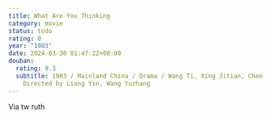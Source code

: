 ```yaml
---
title: What Are You Thinking
category: movie
status: todo
rating: 0
year: "1983"
date: 2024-03-30 01:47:22+08:00
douban:
  rating: 9.3
  subtitle: 1983 / Mainland China / Drama / Wang Ti, Xing Jitian, Chen Ying /
    Directed by Liang Yin, Wang Yuzhang
---
```


Via tw ruth
